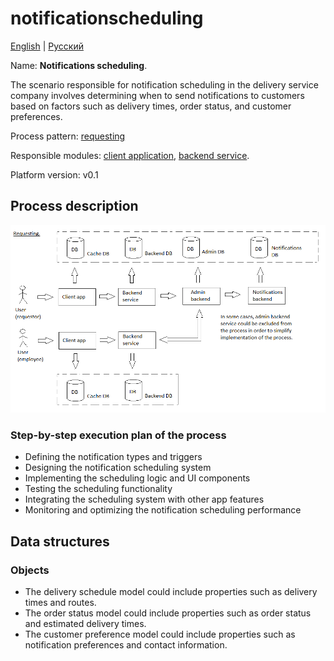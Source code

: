 # notificationscheduling

[English](notificationscheduling.md) | [Русский](notificationscheduling.ru.md)

Name: **Notifications scheduling**.

The scenario responsible for notification scheduling in the delivery service company involves determining when to send notifications to customers based on factors such as delivery times, order status, and customer preferences. 

Process pattern: [requesting](../../processpatterns/requesting.md)

Responsible modules: [client application](../../frontend/managerclient.md), [backend service](../../backend/managerbackend.md).

Platform version: v0.1

## Process description

![requesting_overall](../../img/processpatterns/requesting_overall.png)

### Step-by-step execution plan of the process

- Defining the notification types and triggers
- Designing the notification scheduling system
- Implementing the scheduling logic and UI components
- Testing the scheduling functionality
- Integrating the scheduling system with other app features
- Monitoring and optimizing the notification scheduling performance

## Data structures

### Objects 

- The delivery schedule model could include properties such as delivery times and routes. 
- The order status model could include properties such as order status and estimated delivery times. 
- The customer preference model could include properties such as notification preferences and contact information.
